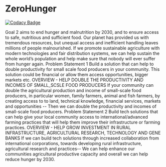 # ZeroHunger

[![Codacy Badge](https://api.codacy.com/project/badge/Grade/2aa9cb154f64400f810a44e7dc26732e)](https://app.codacy.com/gh/BuildForSDG/Team-031?utm_source=github.com&utm_medium=referral&utm_content=BuildForSDG/Team-031&utm_campaign=Badge_Grade_Dashboard)

 Goal 2 aims to end hunger and malnutrition by 2030, and to ensure access to safe, nutritious and sufficient food. Our planet has provided us with tremendous resources, but unequal access and inefficient handling leaves millions of people malnourished. If we promote sustainable agriculture with modern technologies and fair distribution systems, we can help sustain the whole world’s population and help make sure that nobody will ever suffer from hunger again.  Problem Statement 1 Build a solution that can help to double productivity for small scale food producers in your community. This solution could be financial or allow them access opportunities, bigger markets etc.  OVERVIEW - HELP DOUBLE THE PRODUCTIVITY AND INCOMES OF SMALL_SCSLE FOOD PRODUCERS  If your community can double the agricultural production and income of small-scale food producers, in particular women, family farmers, animal and fish farmers, by creating access to to land, technical knowledge, financial services, markets and opportunities -- Then we can double the productivity and incomes of small-scale food producers.  Problem Statement 2 Build tech solutions that can help give your local community access to international/advanced farming practices that will help them improve their infrastructure or farming practices.  OVERVIEW - HELP GROW INVESTMENT IN RURAL INFRASTRUCTURE, AGRICULTURAL RESEARCH, TECHNOLOGY AND GENE BANKS  If we can build tech solutions through increased collaboration from international corporations, towards developing rural infrastructure, agricultural research and practices-- We can help enhance our communities agricultural productive capacity and overall we can help reduce hunger by 2030.
